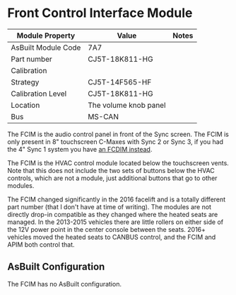 # Front Control Interface Module

| Module Property     | Value                 | Notes |
| ------------------- | --------------------- | ----- |
| AsBuilt Module Code | 7A7                   |       |
| Part number         | CJ5T-18K811-HG        |       |
| Calibration         |                       |       |
| Strategy            | CJ5T-14F565-HF        |       |
| Calibration Level   | CJ5T-18K811-HG        |       |
| Location            | The volume knob panel |       |
| Bus                 | MS-CAN                |       |

The FCIM is the audio control panel in front of the Sync screen. The FCIM is only present in 8" touchscreen C-Maxes with Sync 2 or Sync 3, if you had the 4" Sync 1 system you have [an FCDIM instead](./FCDIM.md).

The FCIM is the HVAC control module located below the touchscreen vents. Note that this does not include the two sets of buttons below the HVAC controls, which are not a module, just additional buttons that go to other modules.

The FCIM changed significantly in the 2016 facelift and is a totally different part number (that I don't have at time of writing). The modules are not directly drop-in compatible as they changed where the heated seats are managed. In the 2013-2015 vehicles there are little rollers on either side of the 12V power point in the center console between the seats. 2016+ vehicles moved the heated seats to CANBUS control, and the FCIM and APIM both control that.

## AsBuilt Configuration

The FCIM has no AsBuilt configuration.
